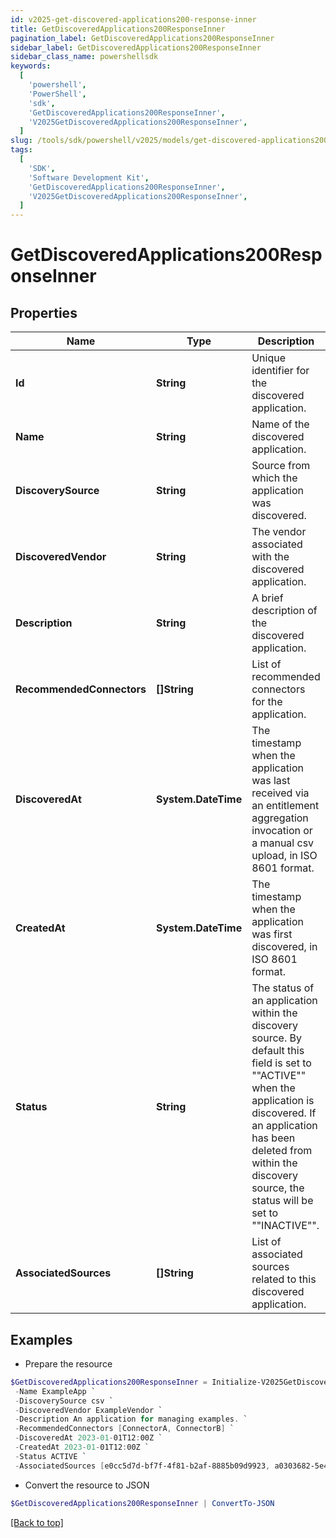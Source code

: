 ```yaml
---
id: v2025-get-discovered-applications200-response-inner
title: GetDiscoveredApplications200ResponseInner
pagination_label: GetDiscoveredApplications200ResponseInner
sidebar_label: GetDiscoveredApplications200ResponseInner
sidebar_class_name: powershellsdk
keywords:
  [
    'powershell',
    'PowerShell',
    'sdk',
    'GetDiscoveredApplications200ResponseInner',
    'V2025GetDiscoveredApplications200ResponseInner',
  ]
slug: /tools/sdk/powershell/v2025/models/get-discovered-applications200-response-inner
tags:
  [
    'SDK',
    'Software Development Kit',
    'GetDiscoveredApplications200ResponseInner',
    'V2025GetDiscoveredApplications200ResponseInner',
  ]
---
```


# GetDiscoveredApplications200ResponseInner

## Properties

| Name | Type | Description | Notes |
| --- | --- | --- | --- |
| **Id** | **String** | Unique identifier for the discovered application. | [optional] |
| **Name** | **String** | Name of the discovered application. | [optional] |
| **DiscoverySource** | **String** | Source from which the application was discovered. | [optional] |
| **DiscoveredVendor** | **String** | The vendor associated with the discovered application. | [optional] |
| **Description** | **String** | A brief description of the discovered application. | [optional] |
| **RecommendedConnectors** | **[]String** | List of recommended connectors for the application. | [optional] |
| **DiscoveredAt** | **System.DateTime** | The timestamp when the application was last received via an entitlement aggregation invocation or a manual csv upload, in ISO 8601 format. | [optional] |
| **CreatedAt** | **System.DateTime** | The timestamp when the application was first discovered, in ISO 8601 format. | [optional] |
| **Status** | **String** | The status of an application within the discovery source. By default this field is set to ""ACTIVE"" when the application is discovered. If an application has been deleted from within the discovery source, the status will be set to ""INACTIVE"". | [optional] |
| **AssociatedSources** | **[]String** | List of associated sources related to this discovered application. | [optional] |

## Examples

- Prepare the resource

```powershell
$GetDiscoveredApplications200ResponseInner = Initialize-V2025GetDiscoveredApplications200ResponseInner  -Id null `
 -Name ExampleApp `
 -DiscoverySource csv `
 -DiscoveredVendor ExampleVendor `
 -Description An application for managing examples. `
 -RecommendedConnectors [ConnectorA, ConnectorB] `
 -DiscoveredAt 2023-01-01T12:00Z `
 -CreatedAt 2023-01-01T12:00Z `
 -Status ACTIVE `
 -AssociatedSources [e0cc5d7d-bf7f-4f81-b2af-8885b09d9923, a0303682-5e4a-44f7-bdc2-6ce6112549c1]
```

- Convert the resource to JSON

```powershell
$GetDiscoveredApplications200ResponseInner | ConvertTo-JSON
```

[[Back to top]](#)
